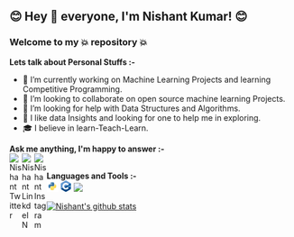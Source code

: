 ## 😊 Hey 👋 everyone, I'm Nishant Kumar! 😊
### Welcome to my 💥 repository 💥

**Lets talk about Personal Stuffs :-**
- 🔭 I’m currently working on Machine Learning Projects and learning Competitive Programming.
- 👯 I’m looking to collaborate on open source machine learning Projects.
- 🤔 I’m looking for help with Data Structures and Algorithms.
- 🤔 I like data Insights and looking for one to help me in exploring.
- 🎓 I believe in learn-Teach-Learn.

**Ask me anything, I'm happy to answer :-**  
<a href="https://twitter.com/nishant_1303">
  <img align="left" alt="Nishant Twitter" width="22px" src="https://cdn.jsdelivr.net/npm/simple-icons@v3/icons/twitter.svg" />
</a>
<a href="www.linkedin.com/in/nishant-kumar-365395193">
  <img align="left" alt="Nishant LinkdeIN" width="22px" src="https://cdn.jsdelivr.net/npm/simple-icons@v3/icons/linkedin.svg" />
</a>
<a href="https://www.instagram.com/_nishant.shekhar/">
  <img align="left" alt="Nishant Instagram" width="22px" src="https://cdn.jsdelivr.net/npm/simple-icons@v3/icons/instagram.svg" />
</a>
<br />

**Languages and Tools :-**  
<code><img height="20" src="https://raw.githubusercontent.com/github/explore/80688e429a7d4ef2fca1e82350fe8e3517d3494d/topics/python/python.png"></code>
<code><img height="20" src="https://raw.githubusercontent.com/github/explore/80688e429a7d4ef2fca1e82350fe8e3517d3494d/topics/cpp/cpp.png"></code>
<code><img height="20" src="https://upload.wikimedia.org/wikipedia/commons/thumb/1/10/CSS3_and_HTML5_logos_and_wordmarks.svg/791px-CSS3_and_HTML5_logos_and_wordmarks.svg.png"></code>

[![Nishant's github stats](https://github-readme-stats.vercel.app/api?username=nishant-19041)](https://github.com/nishant-19041/github-readme-stats)
